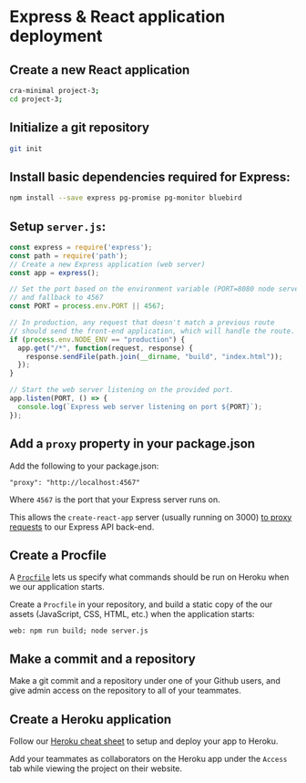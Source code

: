 # Express & React application deployment

## Create a new React application

```bash
cra-minimal project-3;
cd project-3;
```

## Initialize a git repository

```bash
git init
```

## Install basic dependencies required for Express:

```bash
npm install --save express pg-promise pg-monitor bluebird
```

## Setup `server.js`:

```js
const express = require('express');
const path = require('path');
// Create a new Express application (web server)
const app = express();

// Set the port based on the environment variable (PORT=8080 node server.js)
// and fallback to 4567
const PORT = process.env.PORT || 4567;

// In production, any request that doesn't match a previous route
// should send the front-end application, which will handle the route.
if (process.env.NODE_ENV == "production") {
  app.get("/*", function(request, response) {
    response.sendFile(path.join(__dirname, "build", "index.html"));
  });
}

// Start the web server listening on the provided port.
app.listen(PORT, () => { 
  console.log(`Express web server listening on port ${PORT}`);
});
```

## Add a `proxy` property in your package.json

Add the following to your package.json:

```
"proxy": "http://localhost:4567"
```

Where `4567` is the port that your Express server runs on.

This allows the `create-react-app` server (usually running on 3000) [to proxy requests](https://github.com/facebook/create-react-app/blob/master/packages/react-scripts/template/README.md#proxying-api-requests-in-development) to our Express API back-end.

## Create a Procfile

A [`Procfile`](https://devcenter.heroku.com/articles/procfile) lets us specify what commands should be run on Heroku when we our application starts.

Create a `Procfile` in your repository, and build a static copy of the our assets (JavaScript, CSS, HTML, etc.) when the application starts:

```Procfile
web: npm run build; node server.js
```

## Make a commit and a repository

Make a git commit and a repository under one of your Github users, and give admin access on the repository to all of your teammates.

## Create a Heroku application

Follow our [Heroku cheat sheet](https://git.generalassemb.ly/wdi-nyc-tesseract/tesseract-class-info/wiki/Heroku-Deployment-Cheat-Sheet) to setup and deploy your app to Heroku. 

Add your teammates as collaborators on the Heroku app under the `Access` tab while viewing the project on their website.
